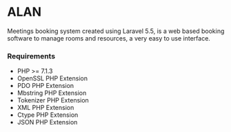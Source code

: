 # ALAN
Meetings booking system created using Laravel 5.5, is a web based booking software to manage rooms and resources, a very easy to use interface.

### Requirements
*  PHP >= 7.1.3
*  OpenSSL PHP Extension
*  PDO PHP Extension
*  Mbstring PHP Extension
*  Tokenizer PHP Extension
*  XML PHP Extension
*  Ctype PHP Extension
*  JSON PHP Extension